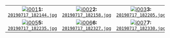 | | | | |
| :-: | :-: | :-: | :-: |
<a href="../../../../../raw/master/Material/Schyren-Cup/2019/20190717_182144.jpg" target="blank">![i001]</a>**1:**<br>[`20190717_182144.jpg`][i001] | [![i002]][i002r]**2:**<br>[`20190717_182158.jpg`][i002] | [![i003]][i003r]**3:**<br>[`20190717_182205.jpg`][i003] | [![i004]][i004r]**4:**<br>[`20190717_182209.jpg`][i004]
<a href="../../../../../raw/master/Material/Schyren-Cup/2019/20190717_182235.jpg" target="blank">![i005]</a>**5:**<br>[`20190717_182235.jpg`][i005] | [![i006]][i006r]**6:**<br>[`20190717_182327.jpg`][i006] | [![i007]][i007r]**7:**<br>[`20190717_182330.jpg`][i007] | [![i008]][i008r]**8:**<br>[`20190717_182209.jpg`][i008]


[i001]: ./20190717_182144.jpg "adsf asdf"
[i001r]: ../../../../../raw/master/Material/Schyren-Cup/2019/20190717_182144.jpg
[i002]: ./20190717_182158.jpg
[i002r]: ../../../../../raw/master/Material/Schyren-Cup/2019/20190717_182158.jpg "asdf"
[i003]: ./20190717_182205.jpg
[i003r]: ../../../../../raw/master/Material/Schyren-Cup/2019/20190717_182205.jpg
[i004]: ./20190717_182209.jpg
[i004r]: ../../../../../raw/master/Material/Schyren-Cup/2019/20190717_182209.jpg

[i005]: ./20190717_182235.jpg "adsf asdf"
[i005r]: ../../../../../raw/master/Material/Schyren-Cup/2019/20190717_182235.jpg
[i006]: ./20190717_182327.jpg
[i006r]: ../../../../../raw/master/Material/Schyren-Cup/2019/20190717_182327.jpg "asdf"
[i007]: ./20190717_182330.jpg
[i007r]: ../../../../../raw/master/Material/Schyren-Cup/2019/20190717_182330.jpg
[i008]: ./20190717_182333.jpg
[i008r]: ../../../../../raw/master/Material/Schyren-Cup/2019/20190717_182333.jpg
